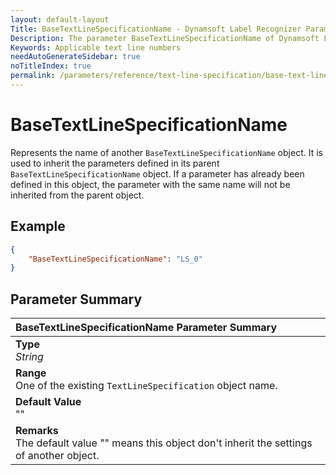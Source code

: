 ```yaml
---
layout: default-layout
Title: BaseTextLineSpecificationName - Dynamsoft Label Recognizer Parameters
Description: The parameter BaseTextLineSpecificationName of Dynamsoft Label Recognizer defines the name of base TextLineSpecification object.
Keywords: Applicable text line numbers
needAutoGenerateSidebar: true
noTitleIndex: true
permalink: /parameters/reference/text-line-specification/base-text-line-specification-name.html
---
```


# BaseTextLineSpecificationName

Represents the name of another `BaseTextLineSpecificationName` object. It is used to inherit the parameters defined in its parent `BaseTextLineSpecificationName` object. If a parameter has already been defined in this object, the parameter with the same name will not be inherited from the parent object.

## Example

```json
{
    "BaseTextLineSpecificationName": "LS_0"
}
```

## Parameter Summary

| BaseTextLineSpecificationName Parameter Summary |
| :----------------------------------------- |
| **Type**<br>*String* |
| **Range**<br>One of the existing `TextLineSpecification` object name. |
| **Default Value**<br>"" |
| **Remarks**<br>The default value "" means this object don't inherit the settings of another object. |
